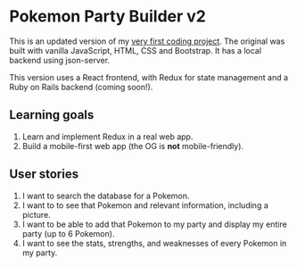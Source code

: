 # Pokemon Party Builder v2

This is an updated version of my [very first coding project](https://github.com/smh1988-2/pokemon-party-builder). The original was built with vanilla JavaScript, HTML, CSS and Bootstrap. It has a local backend using json-server.

This version uses a React frontend, with Redux for state management and a Ruby on Rails backend (coming soon!).

## Learning goals
1. Learn and implement Redux in a real web app.
2. Build a mobile-first web app (the OG is **not** mobile-friendly).

## User stories
1. I want to search the database for a Pokemon.
2. I want to to see that Pokemon and relevant information, including a picture.
3. I want to be able to add that Pokemon to my party and display my entire party (up to 6 Pokemon).
4. I want to see the stats, strengths, and weaknesses of every Pokemon in my party.